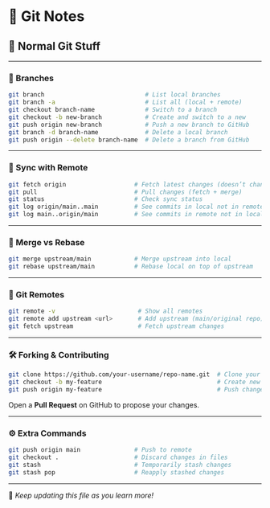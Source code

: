 # 🧠 Git Notes

## 📌 Normal Git Stuff

---

### 🔀 Branches

```bash
git branch                            # List local branches
git branch -a                         # List all (local + remote)
git checkout branch-name              # Switch to a branch
git checkout -b new-branch            # Create and switch to a new 
git push origin new-branch            # Push a new branch to GitHub
git branch -d branch-name             # Delete a local branch
git push origin --delete branch-name  # Delete a branch from GitHub
```

---

### 🔁 Sync with Remote

```bash
git fetch origin                   # Fetch latest changes (doesn’t change your files)
git pull                           # Pull changes (fetch + merge)
git status                         # Check sync status
git log origin/main..main          # See commits in local not in remote
git log main..origin/main          # See commits in remote not in local
```

---

### 🧬 Merge vs Rebase

```bash
git merge upstream/main            # Merge upstream into local
git rebase upstream/main           # Rebase local on top of upstream
```

---

### 🌲 Git Remotes

```bash
git remote -v                       # Show all remotes
git remote add upstream <url>       # Add upstream (main/original repo) // Upsteam is original remote from which the repo is forked
git fetch upstream                  # Fetch upstream changes
```

---

### 🛠 Forking & Contributing

```bash
git clone https://github.com/your-username/repo-name.git  # Clone your fork
git checkout -b my-feature                                # Create new feature branch
git push origin my-feature                                # Push changes to your fork
```

Open a **Pull Request** on GitHub to propose your changes.

---

### ⚙️ Extra Commands

```bash
git push origin main               # Push to remote
git checkout .                     # Discard changes in files
git stash                          # Temporarily stash changes
git stash pop                      # Reapply stashed changes
```

---

📁 *Keep updating this file as you learn more!*




